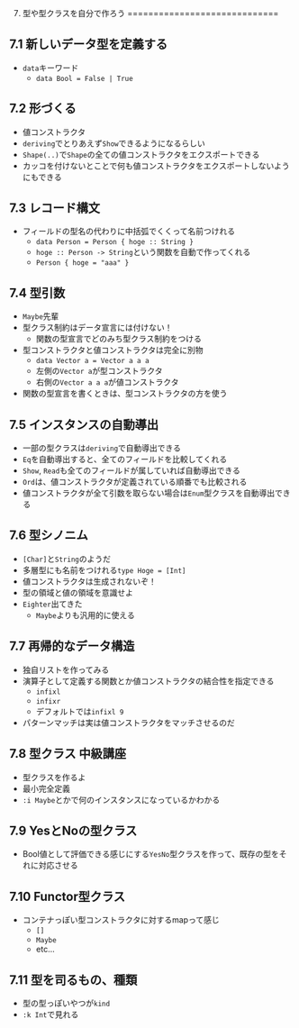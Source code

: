 7. 型や型クラスを自分で作ろう
=============================

## 7.1 新しいデータ型を定義する
- `data`キーワード
    - `data Bool = False | True`

## 7.2 形づくる
- 値コンストラクタ
- `deriving`でとりあえず`Show`できるようになるらしい
- `Shape(..)`で`Shape`の全ての値コンストラクタをエクスポートできる
- カッコを付けないとことで何も値コンストラクタをエクスポートしないようにもできる

## 7.3 レコード構文
- フィールドの型名の代わりに中括弧でくくって名前つけれる
    - `data Person = Person { hoge :: String }`
    - `hoge :: Person -> String`という関数を自動で作ってくれる
    - `Person { hoge = "aaa" }`

## 7.4 型引数
- `Maybe`先輩
- 型クラス制約はデータ宣言には付けない！
    - 関数の型宣言でどのみち型クラス制約をつける
- 型コンストラクタと値コンストラクタは完全に別物
    - `data Vector a = Vector a a a`
    - 左側の`Vector a`が型コンストラクタ
    - 右側の`Vector a a a`が値コンストラクタ
- 関数の型宣言を書くときは、型コンストラクタの方を使う

## 7.5 インスタンスの自動導出
- 一部の型クラスは`deriving`で自動導出できる
- `Eq`を自動導出すると、全てのフィールドを比較してくれる
- `Show`, `Read`も全てのフィールドが属していれば自動導出できる
- `Ord`は、値コンストラクタが定義されている順番でも比較される
- 値コンストラクタが全て引数を取らない場合は`Enum`型クラスを自動導出できる

## 7.6 型シノニム
- `[Char]`と`String`のようだ
- 多層型にも名前をつけれる`type Hoge = [Int]`
- 値コンストラクタは生成されないぞ！
- 型の領域と値の領域を意識せよ
- `Eighter`出てきた
    - `Maybe`よりも汎用的に使える

## 7.7 再帰的なデータ構造
- 独自リストを作ってみる
- 演算子として定義する関数とか値コンストラクタの結合性を指定できる
    - `infixl`
    - `infixr`
    - デフォルトでは`infixl 9`
- パターンマッチは実は値コンストラクタをマッチさせるのだ

## 7.8 型クラス 中級講座
- 型クラスを作るよ
- 最小完全定義
- `:i Maybe`とかで何のインスタンスになっているかわかる

## 7.9 YesとNoの型クラス
- Bool値として評価できる感じにする`YesNo`型クラスを作って、既存の型をそれに対応させる

## 7.10 Functor型クラス
- コンテナっぽい型コンストラクタに対するmapって感じ
    - `[]`
    - `Maybe`
    - etc...

## 7.11 型を司るもの、種類
- 型の型っぽいやつが`kind`
- `:k Int`で見れる

